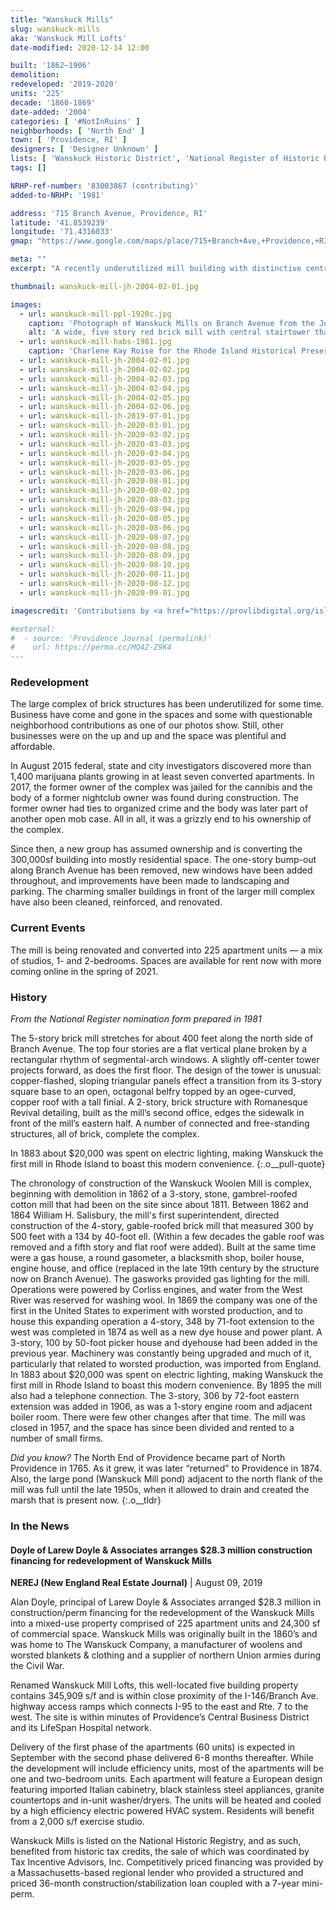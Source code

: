 ```yaml
---
title: "Wanskuck Mills"
slug: wanskuck-mills
aka: 'Wanskuck Mill Lofts'
date-modified: 2020-12-14 12:00

built: '1862–1906'
demolition: 
redeveloped: '2019-2020'
units: '225'
decade: '1860-1869'
date-added: '2004'
categories: [ '#NotInRuins' ]
neighborhoods: [ 'North End' ]
town: [ 'Providence, RI' ]
designers: [ 'Designer Unknown' ]
lists: [ 'Wanskuck Historic District', 'National Register of Historic Places', 'Inventory of Historic Engineering & Industrial Sites 1978' ]
tags: []

NRHP-ref-number: '83003867 (contributing)'
added-to-NRHP: '1981'

address: '715 Branch Avenue, Providence, RI'
latitude: '41.8539239'
longitude: '71.4316033'
gmap: "https://www.google.com/maps/place/715+Branch+Ave,+Providence,+RI+02904/@41.8539239,-71.4316033,17z/data=!3m1!4b1!4m5!3m4!1s0x89e444f62c50573b:0xe23580a989e41443!8m2!3d41.8539239!4d-71.4294146"

meta: ""
excerpt: "A recently underutilized mill building with distinctive central octoganol tower to become 225 apartments and commercial space"

thumbnail: wanskuck-mill-jh-2004-02-01.jpg

images:
  - url: wanskuck-mill-ppl-1920c.jpg
    caption: 'Photograph of Wanskuck Mills on Branch Avenue from the John Hutchins Cady Research Scrapbooks Collection, Providence Public Library'
    alt: 'A wide, five story red brick mill with central stairtower that rises to an octagonal bell tower. A small two story office building sits in front with a wide, double wide stone arch doorway.'
  - url: wanskuck-mill-habs-1981.jpg
    caption: 'Charlene Kay Roise for the Rhode Island Historical Preservation Commission, September 1981'
  - url: wanskuck-mill-jh-2004-02-01.jpg
  - url: wanskuck-mill-jh-2004-02-02.jpg
  - url: wanskuck-mill-jh-2004-02-03.jpg
  - url: wanskuck-mill-jh-2004-02-04.jpg
  - url: wanskuck-mill-jh-2004-02-05.jpg
  - url: wanskuck-mill-jh-2004-02-06.jpg
  - url: wanskuck-mill-jh-2019-07-01.jpg
  - url: wanskuck-mill-jh-2020-03-01.jpg
  - url: wanskuck-mill-jh-2020-03-02.jpg
  - url: wanskuck-mill-jh-2020-03-03.jpg
  - url: wanskuck-mill-jh-2020-03-04.jpg
  - url: wanskuck-mill-jh-2020-03-05.jpg
  - url: wanskuck-mill-jh-2020-03-06.jpg
  - url: wanskuck-mill-jh-2020-08-01.jpg
  - url: wanskuck-mill-jh-2020-08-02.jpg
  - url: wanskuck-mill-jh-2020-08-03.jpg
  - url: wanskuck-mill-jh-2020-08-04.jpg
  - url: wanskuck-mill-jh-2020-08-05.jpg
  - url: wanskuck-mill-jh-2020-08-06.jpg
  - url: wanskuck-mill-jh-2020-08-07.jpg
  - url: wanskuck-mill-jh-2020-08-08.jpg
  - url: wanskuck-mill-jh-2020-08-09.jpg
  - url: wanskuck-mill-jh-2020-08-10.jpg
  - url: wanskuck-mill-jh-2020-08-11.jpg
  - url: wanskuck-mill-jh-2020-08-12.jpg
  - url: wanskuck-mill-jh-2020-09-01.jpg

imagescredit: 'Contributions by <a href="https://provlibdigital.org/islandora/object/islandora%3A4805" target="_blank">John Hutchins Cady Research Scrapbooks Collection</a> at the Providence Public Library and the National Register nomination photos for the Wanskuck Historic District.'

#external:
#  - source: 'Providence Journal (permalink)'
#    url: https://perma.cc/MQ4Z-Z9K4
---
```


### Redevelopment

The large complex of brick structures has been underutilized for some time. Business have come and gone in the spaces and some with questionable neighborhood contributions as one of our photos show. Still, other businesses were on the up and up and the space was plentiful and affordable. 

In August 2015 federal, state and city investigators discovered more than 1,400 marijuana plants growing in at least seven converted apartments. In 2017, the former owner of the complex was jailed for the cannibis and the body of a former nightclub owner was found during construction. The former owner had ties to organized crime and the body was later part of another open mob case. All in all, it was a grizzly end to his ownership of the complex. 

Since then, a new group has assumed ownership and is converting the 300,000sf building into mostly residential space. The one-story bump-out along Branch Avenue has been removed, new windows have been added throughout, and improvements have been made to landscaping and parking. The charming smaller buildings in front of the larger mill complex have also been cleaned, reinforced, and renovated. 


### Current Events

The mill is being renovated and converted into 225 apartment units — a mix of studios, 1- and 2-bedrooms. Spaces are available for rent now with more coming online in the spring of 2021. 


### History

_From the National Register nomination form prepared in 1981_

The 5-story brick mill stretches for about 400 feet along the north side of Branch Avenue. The top four stories are a flat vertical plane broken by a rectangular rhythm of segmental-arch windows. A slightly off-center tower projects forward, as does the first floor. The design of the tower is unusual: copper-flashed, sloping triangular panels effect a transition from its 3-story square base to an open, octagonal belfry topped by an ogee-curved, copper roof with a tall finial. A 2-story, brick structure with Romanesque Revival detailing, built as the mill’s second office, edges the sidewalk in front of the mill’s eastern half. A number of connected and free-standing structures, all of brick, complete the complex.

In 1883 about $20,000 was spent on electric lighting, making Wanskuck the first mill in Rhode Island to boast this modern convenience.
{:.o__pull-quote}

The chronology of construction of the Wanskuck Woolen Mill is complex, beginning with demolition in 1862 of a 3-story, stone, gambrel-roofed cotton mill that had been on the site since about 1811. Between 1862 and 1864 William H. Salisbury, the mill's first superintendent, directed construction of the 4-story, gable-roofed brick mill that measured 300 by 500 feet with a 134 by 40-foot ell. (Within a few decades the gable roof was removed and a fifth story and flat roof were added). Built at the same time were a gas house, a round gasometer, a blacksmith shop, boiler house, engine house, and office (replaced in the late 19th century by the structure now on Branch Avenue). The gasworks provided gas lighting for the mill. Operations were powered by Corliss engines, and water from the West River was reserved for washing wool. In 1869 the company was one of the first in the United States to experiment with worsted production, and to house this expanding operation a 4-story, 348 by 71-foot extension to the west was completed in 1874 as well as a new dye house and power plant. A 3-story, 100 by 50-foot picker house and dyehouse had been added in the previous year. Machinery was constantly being upgraded and much of it, particularly that related to worsted production, was imported from England. In 1883 about $20,000 was spent on electric lighting, making Wanskuck the first mill in Rhode Island to boast this modern convenience. By 1895 the mill also had a telephone connection. The 3-story, 306 by 72-foot eastern extension was added in 1906, as was a 1-story engine room and adjacent boiler room. There were few other changes after that time. The mill was closed in 1957, and the space has since been divided and rented to a number of small firms. 

_Did you know?_ The North End of Providence became part of North Providence in 1765. As it grew, it was later “returned” to Providence in 1874. Also, the large pond (Wanskuck Mill pond) adjacent to the north flank of the mill was full until the late 1950s, when it allowed to drain and created the marsh that is present now. 
{:.o__tldr}


### In the News

#### Doyle of Larew Doyle & Associates arranges $28.3 million construction financing for redevelopment of Wanskuck Mills

**NEREJ (New England Real Estate Journal)** | August 09, 2019

Alan Doyle, principal of Larew Doyle & Associates arranged $28.3 million in construction/perm financing for the redevelopment of the Wanskuck Mills into a mixed-use property comprised of 225 apartment units and 24,300 sf of commercial space. Wanskuck Mills was originally built in the 1860’s and was home to The Wanskuck Company, a manufacturer of woolens and worsted blankets & clothing and a supplier of northern Union armies during the Civil War.

Renamed Wanskuck Mill Lofts, this well-located five building property contains 345,909 s/f and is within close proximity of the I-146/Branch Ave. highway access ramps which connects I-95 to the east and Rte. 7 to the west. The site is within minutes of Providence’s Central Business District and its LifeSpan Hospital network. 

Delivery of the first phase of the apartments (60 units) is expected in September with the second phase delivered 6-8 months thereafter. While the development will include efficiency units, most of the apartments will be one and two-bedroom units. Each apartment will feature a European design featuring imported Italian cabinetry, black stainless steel appliances, granite countertops and in-unit washer/dryers. The units will be heated and cooled by a high efficiency electric powered HVAC system. Residents will benefit from a 2,000 s/f exercise studio. 

Wanskuck Mills is listed on the National Historic Registry, and as such, benefited from historic tax credits, the sale of which was coordinated by Tax Incentive Advisors, Inc. Competitively priced financing was provided by a Massachusetts-based regional lender who provided a structured and priced 36-month construction/stabilization loan coupled with a 7-year mini-perm.
